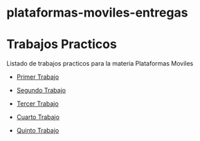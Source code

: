 # plataformas-moviles-entregas
<!DOCTYPE html>
<html>
  <head>
    <title>Hola Mundo!</title>
  </head>
  <body>
    <h1>Trabajos Practicos</h1>
    <p>Listado de trabajos practicos para la materia Plataformas Moviles</p>
    <ul>
      <li><a href="/tp-1/index.html">Primer Trabajo</a></li>
    </ul>
     <ul>
      <li><a href="tp-2/index.html">Segundo Trabajo</a></li>
    </ul>
     <ul>
      <li><a href="tp-3/index.html">Tercer Trabajo</a></li>
    </ul>
     <ul>
      <li><a href="tp-4/index.html">Cuarto Trabajo</a></li>
    </ul>
     <ul>
      <li><a href="tp-5/index.html">Quinto Trabajo</a></li>
    </ul>
  </body>
</html>
